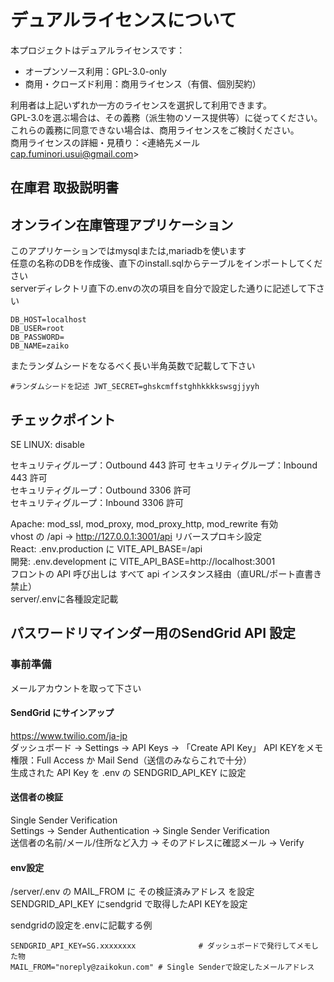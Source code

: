 # デュアルライセンスについて
本プロジェクトはデュアルライセンスです：
- オープンソース利用：GPL-3.0-only
- 商用・クローズド利用：商用ライセンス（有償、個別契約）

利用者は上記いずれか一方のライセンスを選択して利用できます。  
GPL-3.0を選ぶ場合は、その義務（派生物のソース提供等）に従ってください。  
これらの義務に同意できない場合は、商用ライセンスをご検討ください。  
商用ライセンスの詳細・見積り：<連絡先メール cap.fuminori.usui@gmail.com>

## 在庫君 取扱説明書
## オンライン在庫管理アプリケーション
このアプリケーションではmysqlまたは,mariadbを使います  
任意の名称のDBを作成後、直下のinstall.sqlからテーブルをインポートしてください  
serverディレクトリ直下の.envの次の項目を自分で設定した通りに記述して下さい  

````#接続するDB情報記述例
DB_HOST=localhost  
DB_USER=root   
DB_PASSWORD=  
DB_NAME=zaiko
````
またランダムシードをなるべく長い半角英数で記載して下さい  

`#ランダムシードを記述
JWT_SECRET=ghskcmffstghhkkkkswsgjjyyh`


## チェックポイント
SE LINUX: disable

セキュリティグループ：Outbound 443 許可 
セキュリティグループ：Inbound 443 許可  
セキュリティグループ：Outbound 3306 許可  
セキュリティグループ：Inbound 3306 許可  

Apache: mod_ssl, mod_proxy, mod_proxy_http, mod_rewrite 有効  
vhost の /api → http://127.0.0.1:3001/api リバースプロキシ設定  
React: .env.production に VITE_API_BASE=/api  
開発: .env.development に VITE_API_BASE=http://localhost:3001  
フロントの API 呼び出しは すべて api インスタンス経由（直URL/ポート直書き禁止）  
server/.envに各種設定記載  

## パスワードリマインダー用のSendGrid API 設定

### 事前準備
メールアカウントを取って下さい  
#### SendGrid にサインアップ  
https://www.twilio.com/ja-jp  
ダッシュボード → Settings → API Keys → 「Create API Key」
API KEYをメモ  
権限：Full Access か Mail Send（送信のみならこれで十分）    
生成された API Key を .env の SENDGRID_API_KEY に設定    
#### 送信者の検証
Single Sender Verification  
Settings → Sender Authentication → Single Sender Verification  
送信者の名前/メール/住所など入力 → そのアドレスに確認メール → Verify
#### env設定
/server/.env の MAIL_FROM に その検証済みアドレス を設定  
SENDGRID_API_KEY にsendgrid で取得したAPI KEYを設定 

sendgridの設定を.envに記載する例
````
SENDGRID_API_KEY=SG.xxxxxxxx              # ダッシュボードで発行してメモした物  
MAIL_FROM="noreply@zaikokun.com" # Single Senderで設定したメールアドレス  
````